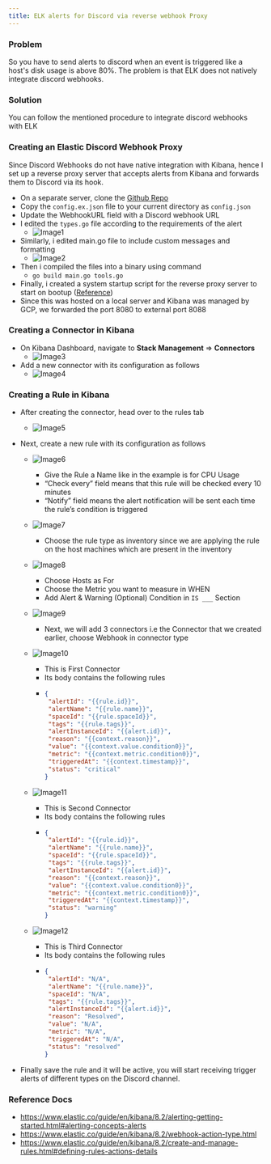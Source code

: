 ```yaml
---
title: ELK alerts for Discord via reverse webhook Proxy
---
```


### Problem

So you have to send alerts to discord when an event is triggered like a host's disk usage is above 80%. The problem is that ELK does not natively integrate discord webhooks.

### Solution

You can follow the mentioned procedure to integrate discord webhooks with ELK

### Creating an Elastic Discord Webhook Proxy

Since Discord Webhooks do not have native integration with Kibana, hence I set up a reverse proxy server that accepts alerts from Kibana and forwards them to Discord via its hook.

- On a separate server, clone the [Github Repo](https://github.com/captainGeech42/elastic-discord-webhook-proxy)
- Copy the `config.ex.json` file to your current directory as `config.json`
- Update the WebhookURL field with a Discord webhook URL
- I edited the `types.go` file according to the requirements of the alert
   - ![Image1](https://res.cloudinary.com/dy09028kh/image/upload/v1667905568/1zxuRES_fnxgyz.png)
- Similarly, i edited main.go file to include custom messages and formatting
   - ![Image2](https://res.cloudinary.com/dy09028kh/image/upload/v1667905682/SYj29pm_kzdykm.png)
- Then i compiled the files into a binary using command
   - `go build main.go tools.go`
- Finally, i created a system startup script for the reverse proxy server to start on bootup ([Reference](https://askubuntu.com/questions/1365334/how-to-run-a-process-binary-on-system-startup-reboot-in-ubuntu-20-04-lts))
- Since this was hosted on a local server and Kibana was managed by GCP, we forwarded the port 8080 to external port 8088

### Creating a Connector in Kibana

- On Kibana Dashboard, navigate to **Stack Management** => **Connectors**
   - ![Image3](https://res.cloudinary.com/dy09028kh/image/upload/v1667905903/35AgVgk_wywwtl.png)
- Add a new connector with its configuration as follows
   - ![Image4](https://res.cloudinary.com/dy09028kh/image/upload/v1667905950/qlJWUxO_iarawu.png)

### Creating a Rule in Kibana

- After creating the connector, head over to the rules tab
   - ![Image5](https://res.cloudinary.com/dy09028kh/image/upload/v1667907680/3t3m9rT_bfrtb1.png)
- Next, create a new rule with its configuration as follows
   - ![Image6](https://res.cloudinary.com/dy09028kh/image/upload/v1667907772/tZp00fo_i0ozxd.png)
      - Give the Rule a Name like in the example is for CPU Usage
      - “Check every” field means that this rule will be checked every 10 minutes
      - “Notify” field means the alert notification will be sent each time the rule’s condition is triggered

   - ![Image7](https://res.cloudinary.com/dy09028kh/image/upload/v1667907863/kR229c9_i38gtn.png)
      - Choose the rule type as inventory since we are applying the rule on the host machines which are present in the inventory

   - ![Image8](https://res.cloudinary.com/dy09028kh/image/upload/v1667907963/IP6y4ze_o46cbg.png)
      - Choose Hosts as For
      - Choose the Metric you want to measure in WHEN
      - Add Alert & Warning (Optional) Condition in `IS ___` Section

   - ![Image9](https://res.cloudinary.com/dy09028kh/image/upload/v1667908000/VWPOqnU_viyc25.png)
      - Next, we will add 3 connectors i.e the Connector that we created earlier, choose Webhook in connector type

   - ![Image10](https://res.cloudinary.com/dy09028kh/image/upload/v1667908139/TYRX8eP_zxykav.png)
      - This is First Connector
      - Its body contains the following rules
      - ```json
        {
         "alertId": "{{rule.id}}",
         "alertName": "{{rule.name}}",
         "spaceId": "{{rule.spaceId}}",
         "tags": "{{rule.tags}}",
         "alertInstanceId": "{{alert.id}}",
         "reason": "{{context.reason}}",
         "value": "{{context.value.condition0}}",
         "metric": "{{context.metric.condition0}}",
         "triggeredAt": "{{context.timestamp}}",
         "status": "critical"
        }
        ```

   - ![Image11](https://res.cloudinary.com/dy09028kh/image/upload/v1667908188/zYvv0Wb_inugg6.png)
      - This is Second Connector
      - Its body contains the following rules
      - ```json
        {
         "alertId": "{{rule.id}}",
         "alertName": "{{rule.name}}",
         "spaceId": "{{rule.spaceId}}",
         "tags": "{{rule.tags}}",
         "alertInstanceId": "{{alert.id}}",
         "reason": "{{context.reason}}",
         "value": "{{context.value.condition0}}",
         "metric": "{{context.metric.condition0}}",
         "triggeredAt": "{{context.timestamp}}",
         "status": "warning"
        }
        ```

   - ![Image12](https://res.cloudinary.com/dy09028kh/image/upload/v1667908225/xvEVCeK_sshz0i.png)
      - This is Third Connector
      - Its body contains the following rules
      - ```json
        {
         "alertId": "N/A",
         "alertName": "{{rule.name}}",
         "spaceId": "N/A",
         "tags": "{{rule.tags}}",
         "alertInstanceId": "{{alert.id}}",
         "reason": "Resolved",
         "value": "N/A",
         "metric": "N/A",
         "triggeredAt": "N/A",
         "status": "resolved"
        }
        ```

- Finally save the rule and it will be active, you will start receiving trigger alerts of different types on the Discord channel.

### Reference Docs

- <a href="https://www.elastic.co/guide/en/kibana/8.2/alerting-getting-started.html#alerting-concepts-alerts" target="_blank"> https://www.elastic.co/guide/en/kibana/8.2/alerting-getting-started.html#alerting-concepts-alerts</a>
- <a href="https://www.elastic.co/guide/en/kibana/8.2/webhook-action-type.html" target="_blank"> https://www.elastic.co/guide/en/kibana/8.2/webhook-action-type.html</a>
- <a href="https://www.elastic.co/guide/en/kibana/8.2/create-and-manage-rules.html#defining-rules-actions-details" target="_blank"> https://www.elastic.co/guide/en/kibana/8.2/create-and-manage-rules.html#defining-rules-actions-details</a>
